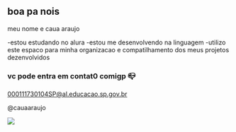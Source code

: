 ## boa pa nois

meu nome e caua araujo

-estou estudando no alura
-estou me desenvolvendo na linguagem
-utilizo este espaco para minha organizacao e compatilhamento dos meus projetos dezenvolvidos

### vc pode entra em contat0 comigp 📪

000111730104SP@al.educacao.sp.gov.br

@cauaaraujo


![](https://media1.tenor.com/m/4w2WGjtBlcEAAAAC/fafuke-fafuke-rainbow.gif)
